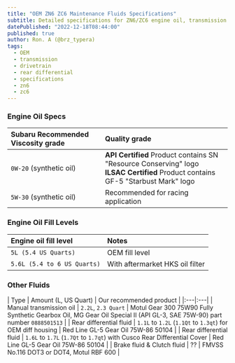 ```yaml
---
title: "OEM ZN6 ZC6 Maintenance Fluids Specifications"
subtitle: Detailed specifications for ZN6/ZC6 engine oil, transmission fluid, rear differential fluid
datePublished: "2022-12-18T08:44:00"
published: true
author: Ron. A (@brz_typera)
tags:
  - OEM
  - transmission
  - drivetrain
  - rear differential
  - specifications
  - zn6
  - zc6
---
```



### Engine Oil Specs

| Subaru Recommended Viscosity grade | Quality grade |
|:---|:---|
| `0W-20` (synthetic oil)                | **API Certified** Product contains SN "Resource Conserving" logo <br /> **ILSAC Certified** Product contains GF-5 "Starbust Mark" logo |
| `5W-30` (synthetic oil) |  Recommended for racing application |

### Engine Oil Fill Levels

| Engine oil fill level | Notes |
|:---|:---|
| `5L (5.4 US Quarts)` | OEM fill level |
| `5.6L (5.4 to 6 US Quarts)` | With aftermarket HKS oil filter |

### Other Fluids

| Type | Amount (L, US Quart) | Our recommended product |
|:---|:---|
| Manual transmission oil | `2.2L`, `2.3 Quart` | Motul Gear 300 75W90 Fully Synthetic Gearbox Oil, MG Gear Oil Special II (API GL-3, SAE 75W-90) part number `0888501513` |
| Rear differential fluid | `1.1L` to `1.2L` (`1.1Qt` to `1.3qt`) for OEM diff housing | Red Line GL-5 Gear Oil 75W-86 50104 |
| Rear differential fluid | `1.6L` to `1.7L` (`1.7Qt` to `1.7qt`) with Cusco Rear Differential Cover | Red Line GL-5 Gear Oil 75W-86 50104 |
| Brake fluid & Clutch fluid | ?? |  FMVSS No.116 DOT3 or DOT4, Motul RBF 600 |
